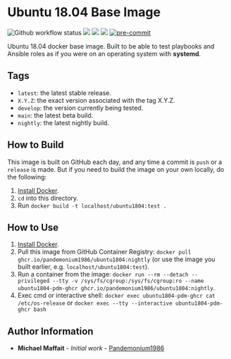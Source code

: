 # Ubuntu 18.04 Base Image

![Github workflow status](https://github.com/Pandemonium1986/docker-ubuntu1804/workflows/docker/badge.svg)
![](https://img.shields.io/github/release/Pandemonium1986/docker-ubuntu1804)
![](https://img.shields.io/github/release-date/Pandemonium1986/docker-ubuntu1804)
![](https://img.shields.io/github/license/Pandemonium1986/docker-ubuntu1804)
[![pre-commit](https://img.shields.io/badge/pre--commit-enabled-brightgreen?logo=pre-commit&logoColor=white)](https://github.com/pre-commit/pre-commit)

Ubuntu 18.04 docker base image. Built to be able to test playbooks and Ansible roles as if you were on an operating system with **systemd**.

## Tags

-   `latest`: the latest stable release.
-   `X.Y.Z`: the exact version associated with the tag X.Y.Z.
-   `develop`: the version currently being tested.
-   `main`: the latest beta build.
-   `nightly`: the latest nightly build.

## How to Build

This image is built on GitHub each day, and any time a commit is `push` or a `release` is made. But if you need to build the image on your own locally, do the following:

1.  [Install Docker](https://docs.docker.com/engine/installation/).
2.  `cd` into this directory.
3.  Run `docker build -t localhost/ubuntu1804:test .`

## How to Use

1.  [Install Docker](https://docs.docker.com/engine/installation/).
2.  Pull this image from GitHub Container Registry: `docker pull ghcr.io/pandemonium1986/ubuntu1804:nightly` (or use the image you built earlier, e.g. `localhost/ubuntu1804:test`).
3.  Run a container from the image: `docker run --rm --detach --privileged --tty -v /sys/fs/cgroup:/sys/fs/cgroup:ro --name ubuntu1804-pdm-ghcr ghcr.io/pandemonium1986/ubuntu1804:nightly`.
4. Exec cmd or interactive shell: `docker exec ubuntu1804-pdm-ghcr cat /etc/os-release` or `docker exec --tty --interactive ubuntu1804-pdm-ghcr bash`


## Author Information

-   **Michael Maffait** - _Initial work_ - [Pandemonium1986](https://github.com/Pandemonium1986)
